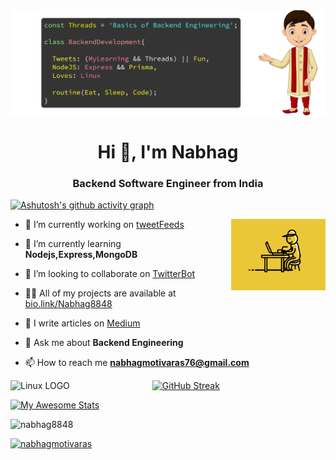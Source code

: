 <!-- <h1 align="center">Hi 👋, I'm Nabhag</h1>
<h2 align="center">Currently Learning Back-end Development!</h2>
 <br>

[![Typing SVG](https://readme-typing-svg.herokuapp.com?color=F6DA5A&size=35&center=true&lines=Linux+is+Awesome!;Linux+Love)](https://git.io/typing-svg)
<div>
<img align = "left" src="https://1000logos.net/wp-content/uploads/2017/03/LINUX-LOGO.png" alt="Linux LOGO" width="45%"/>

<p align = "center">
- 🤔 Love to share my work in public.<br>
- 🌱 I’m currently building my profile.<br>
- ⚡ Fun fact: I Don't Wanna go to College.<br>
 - 👯 I Love to Collaborate and Meet New Peeps.<br>
 - 💬 Connect with me on Twitter would love to hear your views.<br>
</p>
</div>
<h2></h2>

<h3>Github Stat's: <h3>
  
 <img width = "48%" src="https://github-readme-stats.vercel.app/api?username=Nabhag8848&show_icons=true&theme=tokyonight" />
 <img width = "48%" src="https://github-readme-streak-stats.herokuapp.com/?user=Nabhag8848&theme=tokyonight" />
 <br>
 <br>
 <h2></h2> 
 <h3 align="left">Languages and Tools:</h3>
<code><img height="45" width="45" src="https://cdn.freelogovectors.net/svg05/java-logo.svg"></code>
 <code><img height="40" width="40" src="https://upload.wikimedia.org/wikipedia/commons/thumb/3/38/HTML5_Badge.svg/1024px-HTML5_Badge.svg.png"></code>
<code><img height="40" width="40" src="https://cdn.iconscout.com/icon/free/png-256/css-131-722685.png"></code>
<code><img height="40" width="40" src="https://raw.githubusercontent.com/github/explore/80688e429a7d4ef2fca1e82350fe8e3517d3494d/topics/javascript/javascript.png"></code>
 <code><img height="40" width="40" src="https://upload.wikimedia.org/wikipedia/commons/thumb/1/18/C_Programming_Language.svg/1200px-C_Programming_Language.svg.png"></code>
<code><img height="40" width="40" src = "https://upload.wikimedia.org/wikipedia/commons/thumb/1/18/ISO_C%2B%2B_Logo.svg/1200px-ISO_C%2B%2B_Logo.svg.png"></code>
 <code><img height="45" width="45" src="https://raw.githubusercontent.com/github/explore/80688e429a7d4ef2fca1e82350fe8e3517d3494d/topics/python/python.png"></code>
<code><img height="40" width="40" src="https://upload.wikimedia.org/wikipedia/commons/thumb/3/3f/Git_icon.svg/1024px-Git_icon.svg.png"></code>
<code><img height="40" width="40" src="https://raw.githubusercontent.com/github/explore/80688e429a7d4ef2fca1e82350fe8e3517d3494d/topics/github-api/github-api.png"></code>
<code><img height="40" width="40" src="https://upload.wikimedia.org/wikipedia/commons/9/9a/Visual_Studio_Code_1.35_icon.svg"></code>
 <h3 align = "left"> Connect with me: </h3>
<p align="left">
<code><a href = "www.linkedin.com/in/nabhag-motivaras-460b3b1aa"><img src="https://img.icons8.com/fluent/48/000000/linkedin.png"/></a></code>
<code><a href = "https://twitter.com/NabhagMotivaras"><img src="https://img.icons8.com/fluent/48/000000/twitter.png"/></a></code>
<code><a href = "https://medium.com/@nabhagmotivaras76"><img width = "5%" src = "https://upload.wikimedia.org/wikipedia/commons/thumb/e/ec/Medium_logo_Monogram.svg/1200px-Medium_logo_Monogram.svg.png"/></a></code>
</p>

 -->
 
 <img src="Twitter header - 2.png"/>
 
 <h1 align="center">Hi 👋, I'm Nabhag</h1>
<h3 align="center">Backend Software Engineer from India</h3>

[![Ashutosh's github activity graph](https://activity-graph.herokuapp.com/graph?username=Nabhag8848&bg_color=000000&color=6ebc2f&line=781212&point=42a956&area=true&hide_border=false)](https://github.com/ashutosh00710/github-readme-activity-graph)

<img align="right" height = "50%" width= "30%" src="Coder.gif"/>

- 🔭 I’m currently working on [tweetFeeds](https://github.com/Nabhag8848/tweetFeeds)

- 🌱 I’m currently learning **Nodejs,Express,MongoDB**

- 👯 I’m looking to collaborate on [TwitterBot](https://github.com/Nabhag8848/TwitterBot)

- 👨‍💻 All of my projects are available at [bio.link/Nabhag8848](bio.link/Nabhag8848)

- 📝 I write articles on [Medium](Medium)

- 💬 Ask me about **Backend Engineering**

- 📫 How to reach me **nabhagmotivaras76@gmail.com**


<img align = "left" src="https://1000logos.net/wp-content/uploads/2017/03/LINUX-LOGO.png" alt="Linux LOGO" width="45%"/>


[![GitHub Streak](https://github-readme-streak-stats.herokuapp.com/?user=Nabhag8848&theme=highcontrast&background=000000&ring=6ebc2f)](https://git.io/streak-stats)

[![My Awesome Stats](https://awesome-github-stats.azurewebsites.net/user-stats/Nabhag8848?cardType=github&theme=dark&Title=DD272700&Background=000000&hide_border=false)](https://git.io/awesome-stats-card)






<p align="left"> <img src="https://komarev.com/ghpvc/?username=nabhag8848&label=Profile%20views&color=0e75b6&style=flat" alt="nabhag8848" /> </p>

<p align="left"> <a href="https://twitter.com/nabhagmotivaras" target="blank"><img src="https://img.shields.io/twitter/follow/nabhagmotivaras?logo=twitter&style=for-the-badge" alt="nabhagmotivaras" /></a> </p>
<!-- <h3 align="left">Connect with me:</h3>
<p align="left">
<a href="https://twitter.com/nabhagmotivaras" target="blank"><img align="center" src="https://raw.githubusercontent.com/rahuldkjain/github-profile-readme-generator/master/src/images/icons/Social/twitter.svg" alt="nabhagmotivaras" height="30" width="40" /></a>
<a href="https://www.linkedin.com/in/nabhag-motivaras-460b3b1aa/" target="blank"><img align="center" src="https://raw.githubusercontent.com/rahuldkjain/github-profile-readme-generator/master/src/images/icons/Social/linked-in-alt.svg" alt="nabhag motivaras" height="30" width="40" /></a>
<a href="https://medium.com/@nabhagmotivaras76" target="blank"><img align="center" src="https://raw.githubusercontent.com/rahuldkjain/github-profile-readme-generator/master/src/images/icons/Social/medium.svg" alt="@nabhagmotivaras76" height="30" width="40" /></a>
<a href="https://www.leetcode.com/nabhag8848" target="blank"><img align="center" src="https://raw.githubusercontent.com/rahuldkjain/github-profile-readme-generator/master/src/images/icons/Social/leet-code.svg" alt="nabhag8848" height="30" width="40" /></a>
</p>

<h3 align="left">Languages:</h3>
<p align="left"> 
 
 <a href="https://www.java.com" target="_blank" rel="noreferrer"> <img src="https://raw.githubusercontent.com/devicons/devicon/master/icons/java/java-original.svg" alt="java" width="40" height="40"/> </a><a href="https://developer.mozilla.org/en-US/docs/Web/JavaScript" target="_blank" rel="noreferrer"> <img src="https://raw.githubusercontent.com/devicons/devicon/master/icons/javascript/javascript-original.svg" alt="javascript" width="40" height="40"/> </a><a href="https://www.w3schools.com/cpp/" target="_blank" rel="noreferrer"> <img src="https://raw.githubusercontent.com/devicons/devicon/master/icons/cplusplus/cplusplus-original.svg" alt="cplusplus" width="40" height="40"/> </a><a href="https://www.python.org" target="_blank" rel="noreferrer"> <img src="https://raw.githubusercontent.com/devicons/devicon/master/icons/python/python-original.svg" alt="python" width="40" height="40"/> </a> </p>
  
<h3 align="left">Tools & Technologies:</h3>
<a href="https://www.w3.org/html/" target="_blank" rel="noreferrer"> <img src="https://raw.githubusercontent.com/devicons/devicon/master/icons/html5/html5-original-wordmark.svg" alt="html5" width="40" height="40"/> </a><a href="https://www.w3schools.com/css/" target="_blank" rel="noreferrer"> <img src="https://raw.githubusercontent.com/devicons/devicon/master/icons/css3/css3-original-wordmark.svg" alt="css3" width="40" height="40"/> </a><a href="https://getbootstrap.com" target="_blank" rel="noreferrer"> <img src="https://raw.githubusercontent.com/devicons/devicon/master/icons/nodejs/nodejs-original-wordmark.svg" alt="nodejs" width="40" height="40"/> </a><a href="https://expressjs.com" target="_blank" rel="noreferrer"> <img src="https://expressjs.com/images/express-facebook-share.png" alt="express" width="100" height="40"/> </a><a href="https://git-scm.com/" target="_blank" rel="noreferrer"> <img src="https://www.vectorlogo.zone/logos/git-scm/git-scm-icon.svg" alt="git" width="40" height="40"/> </a><a href="https://heroku.com" target="_blank" rel="noreferrer"> <img src="https://www.vectorlogo.zone/logos/heroku/heroku-icon.svg" alt="heroku" width="40" height="40"/> </a><a href="https://www.linux.org/" target="_blank" rel="noreferrer"> <img src="https://raw.githubusercontent.com/devicons/devicon/master/icons/linux/linux-original.svg" alt="linux" width="40" height="40"/> </a> 
 
<h3 align="left">Databases:</h3>
 <a href="https://www.mysql.com/" target="_blank" rel="noreferrer"> <img src="https://raw.githubusercontent.com/devicons/devicon/master/icons/mysql/mysql-original-wordmark.svg" alt="mysql" width="40" height="40"/> </a>
  <a href="https://www.mongodb.com/" target="_blank" rel="noreferrer"> <img src="https://raw.githubusercontent.com/devicons/devicon/master/icons/mongodb/mongodb-original-wordmark.svg" alt="mongodb" width="40" height="40"/> </a> 
 -->
